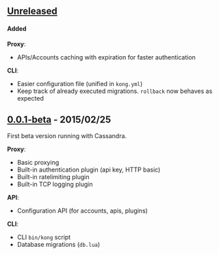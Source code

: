 ## [Unreleased][unreleased]

#### Added
**Proxy**:
- APIs/Accounts caching with expiration for faster authentication

**CLI**:
- Easier configuration file (unified in `kong.yml`)
- Keep track of already executed migrations. `rollback` now behaves as expected

## [0.0.1-beta] - 2015/02/25

First beta version running with Cassandra.

**Proxy**:
- Basic proxying
- Built-in authentication plugin (api key, HTTP basic)
- Built-in ratelimiting plugin
- Built-in TCP logging plugin

**API**:
- Configuration API (for accounts, apis, plugins)

**CLI**:
- CLI `bin/kong` script
- Database migrations (`db.lua`)

[unreleased]: https://github.com/mashape/kong/compare/0.0.1-beta...HEAD
[0.0.1-beta]: https://github.com/mashape/kong/compare/ffd70b3101ba38d9acc776038d124f6e2fccac3c...0.0.1-beta

